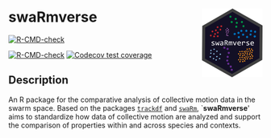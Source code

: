 # swaRmverse  <img src="man/figures/logo.png" align="right" alt="" width="120" />

<!-- badges: start -->
[![R-CMD-check](https://github.com/marinapapa/swaRmverse/actions/workflows/R-CMD-check.yml/badge.svg)](https://github.com/marinapapa/swaRmverse/actions/workflows/R-CMD-check.yml)

[![R-CMD-check](https://github.com/marinapapa/swaRmverse/actions/workflows/R-CMD-check.yaml/badge.svg)](https://github.com/marinapapa/swaRmverse/actions/workflows/R-CMD-check.yaml)
[![Codecov test coverage](https://codecov.io/gh/marinapapa/swaRmverse/branch/main/graph/badge.svg)](https://app.codecov.io/gh/marinapapa/swaRmverse?branch=main)
<!-- badges: end -->
## Description 
 An R package for the comparative analysis of collective motion data in the swarm space. 
Based on the packages [`trackdf`](https://github.com/swarm-lab/trackdf) and [`swaRm`](https://github.com/swarm-lab/swaRm), `**swaRmverse**' aims to standardize how data of collective motion are analyzed and support the comparison of properties within and across species and contexts.
